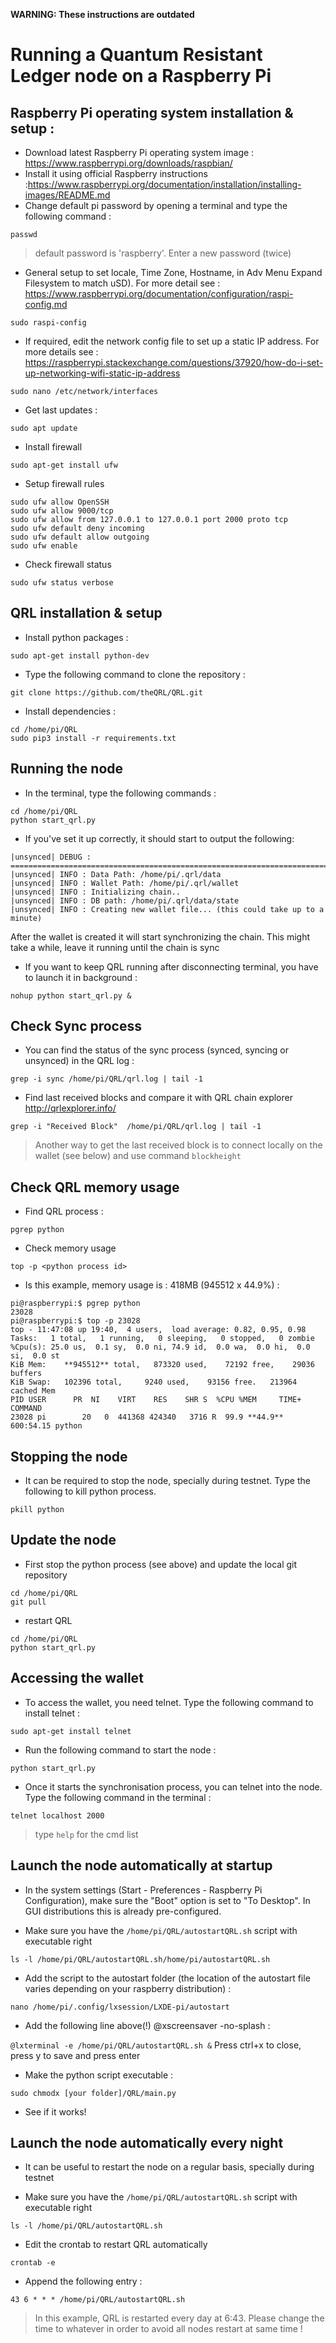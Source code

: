 **WARNING: These instructions are outdated**

# Running a Quantum Resistant Ledger node on a Raspberry Pi

## Raspberry Pi operating system installation & setup : 

- Download latest Raspberry Pi operating system image : https://www.raspberrypi.org/downloads/raspbian/
- Install it using official Raspberry instructions :https://www.raspberrypi.org/documentation/installation/installing-images/README.md
- Change default pi password by opening a terminal and type the following command :

```passwd ```  
> default password is 'raspberry'. Enter a new password (twice)

- General setup to set locale, Time Zone, Hostname, in Adv Menu Expand Filesystem to match uSD). For more detail see : https://www.raspberrypi.org/documentation/configuration/raspi-config.md

```	sudo raspi-config ``` 

    
- If required, edit the network config file to set up a static IP address. For more details see : https://raspberrypi.stackexchange.com/questions/37920/how-do-i-set-up-networking-wifi-static-ip-address

```sudo nano /etc/network/interfaces``` 

        
- Get last updates :

```sudo apt update```

- Install firewall
```
sudo apt-get install ufw
```

- Setup firewall rules
```
sudo ufw allow OpenSSH
sudo ufw allow 9000/tcp
sudo ufw allow from 127.0.0.1 to 127.0.0.1 port 2000 proto tcp
sudo ufw default deny incoming
sudo ufw default allow outgoing 
sudo ufw enable
```

- Check firewall status

```
sudo ufw status verbose
```

## QRL installation & setup
- Install python packages :

```sudo apt-get install python-dev```

- Type the following command to clone the repository :

```git clone https://github.com/theQRL/QRL.git```


- Install dependencies :

```
cd /home/pi/QRL
sudo pip3 install -r requirements.txt
```
  
  
## Running the node
- In the terminal, type the following commands :
```
cd /home/pi/QRL
python start_qrl.py
```

- If you've set it up correctly, it should start to output the following:
```
|unsynced| DEBUG : =====================================================================================
|unsynced| INFO : Data Path: /home/pi/.qrl/data
|unsynced| INFO : Wallet Path: /home/pi/.qrl/wallet
|unsynced| INFO : Initializing chain..
|unsynced| INFO : DB path: /home/pi/.qrl/data/state
|unsynced| INFO : Creating new wallet file... (this could take up to a minute)
```
After the wallet is created it will start synchronizing the chain.
This might take a while, leave it running until the chain is sync

- If you want to keep QRL running after disconnecting terminal, you have to launch it in background :

```nohup python start_qrl.py &```

## Check Sync process

- You can find the status of the sync process (synced, syncing or unsynced) in the QRL log :

```grep -i sync /home/pi/QRL/qrl.log | tail -1```

- Find last received blocks and compare it with QRL chain explorer http://qrlexplorer.info/

```grep -i "Received Block"  /home/pi/QRL/qrl.log | tail -1```

> Another way to get the last received block is to connect locally on the wallet (see below) and use command `blockheight`



## Check QRL memory usage

- Find QRL process :

```pgrep python```

- Check memory usage

```top -p <python process id>```

- Is this example, memory usage is : 418MB (945512 x 44.9%) :

```
pi@raspberrypi:$ pgrep python
23028
pi@raspberrypi:$ top -p 23028
top - 11:47:08 up 19:40,  4 users,  load average: 0.82, 0.95, 0.98
Tasks:   1 total,   1 running,   0 sleeping,   0 stopped,   0 zombie
%Cpu(s): 25.0 us,  0.1 sy,  0.0 ni, 74.9 id,  0.0 wa,  0.0 hi,  0.0 si,  0.0 st
KiB Mem:    **945512** total,   873320 used,    72192 free,    29036 buffers
KiB Swap:   102396 total,     9240 used,    93156 free.   213964 cached Mem
PID USER      PR  NI    VIRT    RES    SHR S  %CPU %MEM     TIME+ COMMAND
23028 pi        20   0  441368 424340   3716 R  99.9 **44.9** 600:54.15 python
```


## Stopping the node
- It can be required to stop the node, specially during testnet. Type the following to kill python process.

```pkill python```

## Update the node

- First stop the python process (see above) and update the local git repository

```
cd /home/pi/QRL
git pull
```
- restart QRL

```
cd /home/pi/QRL
python start_qrl.py
```

## Accessing the wallet
- To access the wallet, you need telnet. Type the following command to install telnet :

`sudo apt-get install telnet`

- Run the following command to start the node :

`python start_qrl.py`

- Once it starts the synchronisation process, you can telnet into the node. Type the following command in the terminal :

`telnet localhost 2000`

> type `help` for the cmd list

## Launch the node automatically at startup
- In the system settings (Start - Preferences - Raspberry Pi Configuration), make sure the "Boot" option is set to "To Desktop". In GUI distributions this is already pre-configured.

- Make sure you have the `/home/pi/QRL/autostartQRL.sh` script with executable right

`ls -l /home/pi/QRL/autostartQRL.sh/home/pi/autostartQRL.sh`

- Add the script to the autostart folder (the location of the autostart file varies depending on your raspberry distribution) :

`nano /home/pi/.config/lxsession/LXDE-pi/autostart`

- Add the following line above(!) @xscreensaver -no-splash :

`@lxterminal -e /home/pi/QRL/autostartQRL.sh &`
Press ctrl+x to close, press y to save and press enter

- Make the python script executable :

`sudo chmodx [your folder]/QRL/main.py`

- See if it works!

## Launch the node automatically every night
- It can be useful to restart the node on a regular basis, specially during testnet

- Make sure you have the `/home/pi/QRL/autostartQRL.sh` script with executable right

`ls -l /home/pi/QRL/autostartQRL.sh`

- Edit the crontab to restart QRL automatically

`crontab -e`

- Append the following entry :

`43 6 * * * /home/pi/QRL/autostartQRL.sh`

> In this example, QRL is restarted every day at 6:43. Please change the time to whatever in order to avoid all nodes restart at same time !

